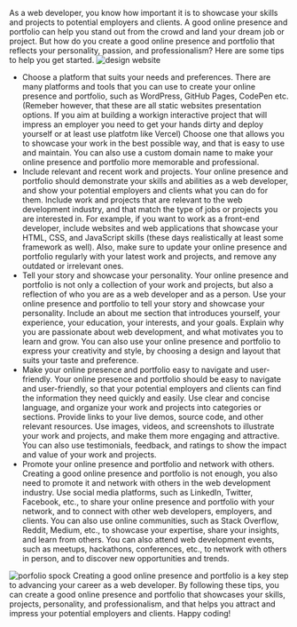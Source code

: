 As a web developer, you know how important it is to showcase your skills and projects to potential employers and clients. A good online presence and portfolio can help you stand out from the crowd and land your dream job or project. But how do you create a good online presence and portfolio that reflects your personality, passion, and professionalism? Here are some tips to help you get started.
![design website](https://strapi.tomgora.online/uploads/design_96057267a8.jpg)

- Choose a platform that suits your needs and preferences. There are many platforms and tools that you can use to create your online presence and portfolio, such as WordPress, GitHub Pages, CodePen etc. (Remeber however, that these are all static websites presentation options. If you aim at building a workign interactive project that will impress an employer you need to get your hands dirty and deploy yourself or at least use platfotm like Vercel) Choose one that allows you to showcase your work in the best possible way, and that is easy to use and maintain. You can also use a custom domain name to make your online presence and portfolio more memorable and professional.
- Include relevant and recent work and projects. Your online presence and portfolio should demonstrate your skills and abilities as a web developer, and show your potential employers and clients what you can do for them. Include work and projects that are relevant to the web development industry, and that match the type of jobs or projects you are interested in. For example, if you want to work as a front-end developer, include websites and web applications that showcase your HTML, CSS, and JavaScript skills (these days realistically at least some framework as well). Also, make sure to update your online presence and portfolio regularly with your latest work and projects, and remove any outdated or irrelevant ones.
- Tell your story and showcase your personality. Your online presence and portfolio is not only a collection of your work and projects, but also a reflection of who you are as a web developer and as a person. Use your online presence and portfolio to tell your story and showcase your personality. Include an about me section that introduces yourself, your experience, your education, your interests, and your goals. Explain why you are passionate about web development, and what motivates you to learn and grow. You can also use your online presence and portfolio to express your creativity and style, by choosing a design and layout that suits your taste and preference.
- Make your online presence and portfolio easy to navigate and user-friendly. Your online presence and portfolio should be easy to navigate and user-friendly, so that your potential employers and clients can find the information they need quickly and easily. Use clear and concise language, and organize your work and projects into categories or sections. Provide links to your live demos, source code, and other relevant resources. Use images, videos, and screenshots to illustrate your work and projects, and make them more engaging and attractive. You can also use testimonials, feedback, and ratings to show the impact and value of your work and projects.
- Promote your online presence and portfolio and network with others. Creating a good online presence and portfolio is not enough, you also need to promote it and network with others in the web development industry. Use social media platforms, such as LinkedIn, Twitter, Facebook, etc., to share your online presence and portfolio with your network, and to connect with other web developers, employers, and clients. You can also use online communities, such as Stack Overflow, Reddit, Medium, etc., to showcase your expertise, share your insights, and learn from others. You can also attend web development events, such as meetups, hackathons, conferences, etc., to network with others in person, and to discover new opportunities and trends.

![porfolio spock](https://strapi.tomgora.online/uploads/portfolio_website_8e2040e517.jpg)
Creating a good online presence and portfolio is a key step to advancing your career as a web developer. By following these tips, you can create a good online presence and portfolio that showcases your skills, projects, personality, and professionalism, and that helps you attract and impress your potential employers and clients. Happy coding!
